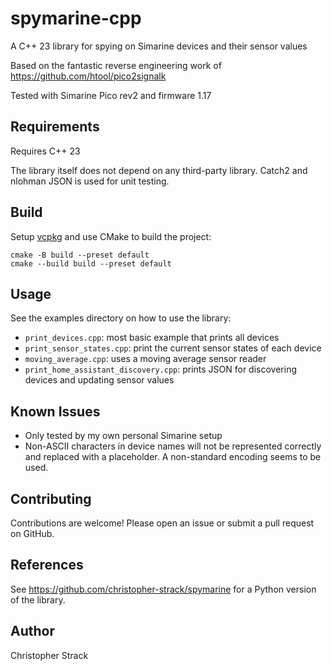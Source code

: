 # spymarine-cpp

A C++ 23 library for spying on Simarine devices and their sensor values

Based on the fantastic reverse engineering work of https://github.com/htool/pico2signalk

Tested with Simarine Pico rev2 and firmware 1.17

## Requirements

Requires C++ 23

The library itself does not depend on any third-party library.
Catch2 and nlohman JSON is used for unit testing.

## Build

Setup [vcpkg](https://vcpkg.io) and use CMake to build the project:

```
cmake -B build --preset default
cmake --build build --preset default
```

## Usage

See the examples directory on how to use the library:
- `print_devices.cpp`: most basic example that prints all devices
- `print_sensor_states.cpp`: print the current sensor states of each device
- `moving_average.cpp`: uses a moving average sensor reader
- `print_home_assistant_discovery.cpp`: prints JSON for discovering devices and updating sensor values

## Known Issues

- Only tested by my own personal Simarine setup
- Non-ASCII characters in device names will not be represented correctly and replaced with a
  placeholder. A non-standard encoding seems to be used.

## Contributing

Contributions are welcome! Please open an issue or submit a pull request on GitHub.

## References

See https://github.com/christopher-strack/spymarine for a Python
version of the library.

## Author

Christopher Strack
